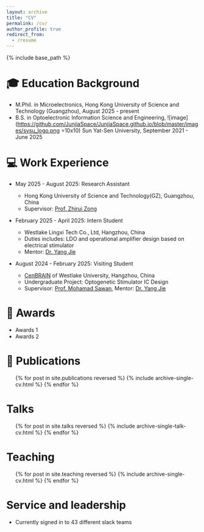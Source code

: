 ```yaml
---
layout: archive
title: "CV"
permalink: /cv/
author_profile: true
redirect_from:
  - /resume
---
```


{% include base_path %}

🎓 Education Background
======

* M.Phil. in Microelectronics, Hong Kong University of Science and Technology (Guangzhou), August 2025 - present
* B.S. in Optoelectronic Information Science and Engineering, ![image](https://github.com/JunjiaSpace/JunjiaSpace.github.io/blob/master/images/sysu_logo.png =10x10)
 Sun Yat-Sen University, September 2021 - June 2025

💻 Work Experience
======
* May 2025 - August 2025: Research Assistant
  * Hong Kong University of Science and Technology(GZ), Guangzhou, China
  * Supervisor: [Prof. Zhirui Zong](https://facultyprofiles.hkust-gz.edu.cn/faculty-personal-page/ZONG-Zhirui/zong)

* February 2025 - April 2025: Intern Student
  * Westlake Lingxi Tech Co., Ltd, Hangzhou, China
  * Duties includes: LDO and operational amplifier design based on electrical stimulator
  * Mentor: [Dr. Yang Jie](https://yangjie.ac.cn/)

* August 2024 - February 2025: Visiting Student
  * [CenBRAIN](https://cenbrain.westlake.edu.cn/) of Westlake University, Hangzhou, China
  * Undergraduate Project: Optogenetic Stimulator IC Design
  * Supervisor: [Prof. Mohamad Sawan](https://mohamadsawan.org/), Mentor: [Dr. Yang Jie](https://yangjie.ac.cn/)
  
🏅 Awards
======
* Awards 1
* Awards 2

📝 Publications
======
  <ul>{% for post in site.publications reversed %}
    {% include archive-single-cv.html %}
  {% endfor %}</ul>
  
Talks
======
  <ul>{% for post in site.talks reversed %}
    {% include archive-single-talk-cv.html  %}
  {% endfor %}</ul>
  
Teaching
======
  <ul>{% for post in site.teaching reversed %}
    {% include archive-single-cv.html %}
  {% endfor %}</ul>
  
Service and leadership
======
* Currently signed in to 43 different slack teams
